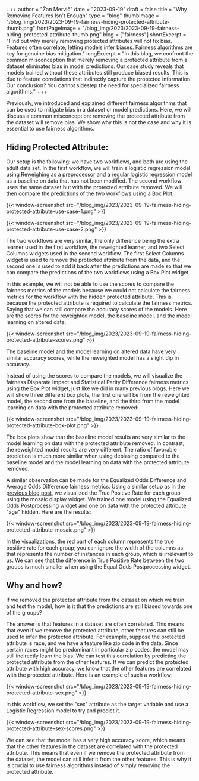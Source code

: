 +++
author = "Žan Mervič"
date = "2023-09-19"
draft = false
title = "Why Removing Features Isn't Enough"
type = "blog"
thumbImage = "/blog_img/2023/2023-09-19-fairness-hiding-protected-attribute-thumb.png"
frontPageImage = "/blog_img/2023/2023-09-19-fairness-hiding-protected-attribute-thumb.png"
blog = ["fairness"]
shortExcerpt = "Find out why merely removing protected attributes will not fix bias. Features often correlate, letting models infer biases. Fairness algorithms are key for genuine bias mitigation."
longExcerpt = "In this blog, we confront the common misconception that merely removing a protected attribute from a dataset eliminates bias in model predictions. Our case study reveals that models trained without these attributes still produce biased results. This is due to feature correlations that indirectly capture the protected information. Our conclusion? You cannot sidestep the need for specialized fairness algorithms."
+++

Previously, we introduced and explained different fairness algorithms that can be used to mitigate bias in a dataset or model predictions. Here, we will discuss a common misconception: removing the protected attribute from the dataset will remove bias. We show why this is not the case and why it is essential to use fairness algorithms.

## Hiding Protected Attribute:

Our setup is the following: we have two workflows, and both are using the adult data set. In the first workflow, we will train a logistic regression model using Reweighing as a preprocessor and a regular logistic regression model as a baseline on data that has not been modified. The second workflow uses the same dataset but with the protected attribute removed. We will then compare the predictions of the two workflows using a Box Plot.

{{< window-screenshot src="/blog_img/2023/2023-09-19-fairness-hiding-protected-attribute-use-case-1.png" >}}

{{< window-screenshot src="/blog_img/2023/2023-09-19-fairness-hiding-protected-attribute-use-case-2.png" >}}

The two workflows are very similar, the only difference being the extra learner used in the first workflow, the reweighted learner, and two Select Columns widgets used in the second workflow. The first Select Columns widget is used to remove the protected attribute from the data, and the second one is used to add it back after the predictions are made so that we can compare the predictions of the two workflows using a Box Plot widget.

In this example, we will not be able to use the scores to compare the fairness metrics of the models because we could not calculate the fairness metrics for the workflow with the hidden protected attribute. This is because the protected attribute is required to calculate the fairness metrics. Saying that we can still compare the accuracy scores of the models. Here are the scores for the reweighted model, the baseline model, and the model learning on altered data:

{{< window-screenshot src="/blog_img/2023/2023-09-19-fairness-hiding-protected-attribute-scores.png" >}}

The baseline model and the model learning on altered data have very similar accuracy scores, while the reweighted model has a slight dip in accuracy.

Instead of using the scores to compare the models, we will visualize the fairness Disparate Impact and Statistical Parity Difference fairness metrics using the Box Plot widget, just like we did in many previous blogs. Here we will show three different box plots, the first one will be from the reweighted model, the second one from the baseline, and the third from the model learning on data with the protected attribute removed:

{{< window-screenshot src="/blog_img/2023/2023-09-19-fairness-hiding-protected-attribute-box-plot.png" >}}

The box plots show that the baseline model results are very similar to the model learning on data with the protected attribute removed. In contrast, the reweighted model results are very different. The ratio of favorable prediction is much more similar when using debiasing compared to the baseline model and the model learning on data with the protected attribute removed.

A similar observation can be made for the Equalized Odds Difference and Average Odds Difference fairness metrics. Using a similar setup as in the [previous blog post](/blog/2023/2023-09-19-fairness-equal-odds-postprocessing/), we visualized the True Positive Rate for each group using the mosaic display widget. We trained one model using the Equalized Odds Postprocessing widget and one on data with the protected attribute "age" hidden. Here are the results:

{{< window-screenshot src="/blog_img/2023/2023-09-19-fairness-hiding-protected-attribute-mosaic.png" >}}

In the visualizations, the red part of each column represents the true positive rate for each group; you can ignore the width of the columns as that represents the number of instances in each group, which is irrelevant to us. We can see that the difference in True Positive Rate between the two groups is much smaller when using the Equal Odds Postprocessing widget. 

## Why and how?

If we removed the protected attribute from the dataset on which we train and test the model, how is it that the predictions are still biased towards one of the groups?

The answer is that features in a dataset are often correlated. This means that even if we remove the protected attribute, other features can still be used to infer the protected attribute. For example, suppose the protected attribute is race, and we have a feature like zip code in the data. Since certain races might be predominant in particular zip codes, the model may still indirectly learn the bias. We can test this correlation by predicting the protected attribute from the other features. If we can predict the protected attribute with high accuracy, we know that the other features are correlated with the protected attribute. Here is an example of such a workflow:

{{< window-screenshot src="/blog_img/2023/2023-09-19-fairness-hiding-protected-attribute-sex.png" >}}

In this workflow, we set the "sex" attribute as the target variable and use a Logistic Regression model to try and predict it.

{{< window-screenshot src="/blog_img/2023/2023-09-19-fairness-hiding-protected-attribute-sex-scores.png" >}}

We can see that the model has a very high accuracy score, which means that the other features in the dataset are correlated with the protected attribute. This means that even if we remove the protected attribute from the dataset, the model can still infer it from the other features. This is why it is crucial to use fairness algorithms instead of simply removing the protected attribute.